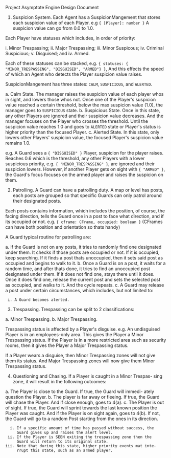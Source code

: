 Project Asymptote Engine Design Document

1. Suspicion System. Each Agent has a SuspicionMangement that stores each suspicion value
of each Player. e.g `{ [Player]: number }` A suspicion value can go from 0.0 to 1.0.

Each Player have statuses which includes, in order of priority:

  i. Minor Trespassing;
 ii. Major Trespassing;
iii. Minor Suspicous;
 iv. Criminal Suspicious;
  v. Disguised; and
 iv. Armed.

Each of these statuses can be stacked, e.g. `{ statuses: { "MINOR_TRESPASSING", "DISGUISED", "ARMED"} }`,
And this effects the speed of which an Agent who detects the Player suspicion value raises.

SuspicionMangement has three states: `CALM`, `SUSPICIOUS`, and `ALERTED`.

 a. Calm State. The manager raises the suspicion value of each player whos in sight, and lowers
    those whos not. Once one of the Player's suspicion value reached a certain threshold,
    below the max suspicion value (1.0), the manager goes to `SUSPICIOUS` state.
 b. Suspicious State. Once in this state, any other Players are ignored and their suspicion
    value decreases. And the manager focuses on the Player who crosses the threshold. Until the
    suspicion value reaches 1.0 and goes to `ALERTED` state or Player's status is higher priority
    than the focused Player.
 c. Alerted State. In this state, only lowers other Players' suspicion value, the focused Player's
    suspicion value remains 1.0.

e.g. A Guard sees a `{ "DISGUISED" }` Player, suspicion for the player raises. Reaches 0.6 which is the
threshold, any other Players with a lower suspicious priority, e.g. `{ "MINOR_TRESPASSING" }`,
are ignored and their suspicion lowers. However, if another Player gets on sight with `{ "ARMED" }`,
the Guard's focus focuses on the armed player and raises the suspicion on them.

2. Patrolling. A Guard can have a patrolling duty. A map or level has posts, each posts are grouped so that
specific Guards can only patrol around their designated posts.

Each posts contains information, which includes the position, of course, the facing direction, tells the Guard
once in a post to face what direction, and if its occupied or not.
e.g. `{ cframe: CFrame, occupied: boolean }` (CFrames can have both position and orientation so thats handy)

A Guard typical routine for patrolling are:

 a. If the Guard is not on any posts, it tries to randomly find one designated under them. It checks if those
    posts are occupied or not. If it is occupied, keep searching. If it finds a post thats unoccupied, then
    it sets said post as occupied and begins to walk to it.
 b. Once a Guard is on a post, it waits for a random time, and after thats done, it tries to find an unoccupied
    post designated under them. If it does not find one, stays there until it does. Once it does find one,
    release the current post and sets the selected post as occupied, and walks to it. And the cycle repeats.
 c. A Guard may release a post under certain circumstances, which includes, but not limited to:

     i. A Guard becomes alerted.

3. Trespassing. Trespassing can be split to 2 classifications:

 a. Minor Trespassing.
 b. Major Trespassing.

Trespassing status is affected by a Player's disguise. e.g. An undisguised Player is in an
employees-only area. This gives the Player a Minor Trespassing status. If the Player is in a more
restricted area such as security rooms, then it gives the Player a Major Trespassing status.

If a Player wears a disguise, then Minor Trespassing zones will not give them its status. And 
Major Trespassing zones will now give them Minor Trespassing status.

4. Questioning and Chasing. If a Player is caught in a Minor Trespas-
sing zone, it will result in the following outcomes:

 a. The Player is close to the Guard. If true, the Guard will immedi-
    ately question the Player.
 b. The player is far away or fleeing. If true, the Guard will chase
    the Player. And if close enough, goes to 4(a).
 c. The Player is out of sight. If true, the Guard will sprint towards
    the last known position the Player was caught. And if the Player
    is on sight again, goes to 4(b). If not, the Guard will go to a
    random Post starting from the ones in its direction.

      i. If a specific amount of time has passed without success, the
         Guard gives up and raises the alert level.
     ii. If the Player is SEEN exiting the trespassing zone then the
         Guard will return to its original state.
    iii. Note that during this state, higher priority events mat inte-
         rrupt this state, such as an armed player.


